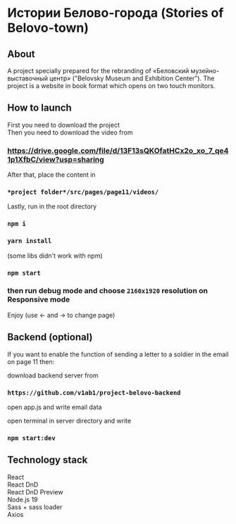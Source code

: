 # Истории Белово-города (Stories of Belovo-town)

## About

A project specially prepared for the rebranding of «Беловский музейно-выставочный центр» ("Belovsky Museum and Exhibition Center"). The project is a website in book format which opens on two touch monitors.

## How to launch
First you need to download the project<br>
Then you need to download the video from 
### https://drive.google.com/file/d/13F13sQKOfatHCx2o_xo_7_qe41p1XfbC/view?usp=sharing
After that, place the content in 
### `*project folder*/src/pages/page11/videos/`

Lastly, run in the root directory

### `npm i`

### `yarn install`
(some libs didn't work with npm)

### `npm start`

### then run debug mode and choose `2160x1920` resolution on Responsive mode

Enjoy
(use ← and → to change page)

## Backend (optional)

If you want to enable the function of sending a letter to a soldier in the email on page 11 then:

download backend server from
### `https://github.com/v1ab1/project-belovo-backend`

open app.js and write email data

open terminal in server directory and write

### `npm start:dev`


## Technology stack
React<br>
React DnD<br>
React DnD Preview<br>
Node.js 19<br>
Sass + sass loader<br>
Axios<br>
